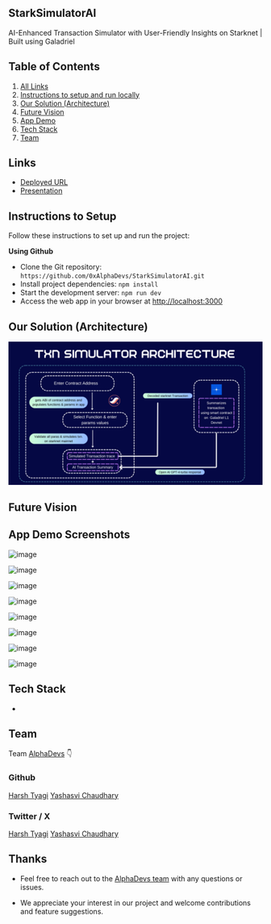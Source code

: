 ## StarkSimulatorAI

AI-Enhanced Transaction Simulator with User-Friendly Insights on Starknet | Built using Galadriel

## Table of Contents

1. [All Links](#links)
2. [Instructions to setup and run locally ](#instructions-to-setup)
3. [Our Solution (Architecture)](#our-solution-architecture)
4. [Future Vision](#future-vision)
5. [App Demo](#app-demo-screenshots)
6. [Tech Stack](#tech-stack)
7. [Team](#team)

## Links

- [Deployed URL]()
- [Presentation]()

## Instructions to Setup

Follow these instructions to set up and run the project:

**Using Github**

- Clone the Git repository: `https://github.com/0xAlphaDevs/StarkSimulatorAI.git`
- Install project dependencies: `npm install`
- Start the development server: `npm run dev`
- Access the web app in your browser at [http://localhost:3000](http://localhost:3000)

## Our Solution (Architecture)

![image](/public/appDemo/architecture.png)

## Future Vision

## App Demo Screenshots

![image](/public/appDemo/1.png)

![image](/public/appDemo/2.jpg)

![image](/public/appDemo/3.jpg)

![image](/public/appDemo/4.jpg)

![image](/public/appDemo/5.jpg)

![image](/public/appDemo/6.jpg)

![image](/public/appDemo/7.jpg)

![image](/public/appDemo/8.jpg)

## Tech Stack

-

## Team

Team [AlphaDevs](https://www.alphadevs.dev) 👇

### Github

[Harsh Tyagi](https://github.com/mr-harshtyagi)
[Yashasvi Chaudhary](https://github.com/0xyshv)

### Twitter / X

[Harsh Tyagi](https://twitter.com/0xmht)
[Yashasvi Chaudhary](https://twitter.com/0xyshv)

## Thanks

- Feel free to reach out to the [AlphaDevs team](https://www.alphadevs.dev) with any questions or issues.

- We appreciate your interest in our project and welcome contributions and feature suggestions.

